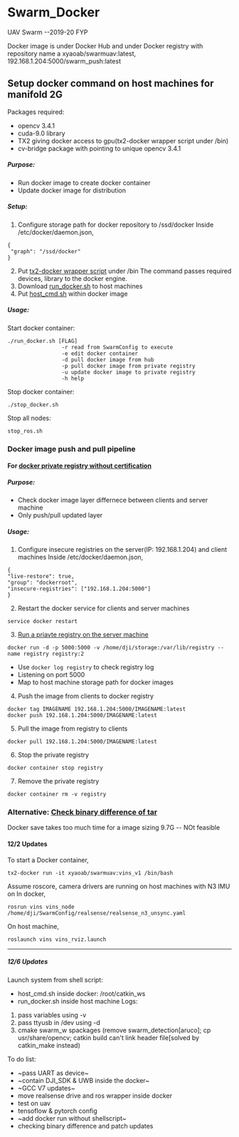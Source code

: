 # Swarm_Docker
UAV Swarm --2019-20 FYP

Docker image is under Docker Hub  and under Docker registry with repository name a xyaoab/swarmuav:latest, 192.168.1.204:5000/swarm_push:latest

## Setup docker command on host machines for manifold 2G
Packages required:
- opencv 3.4.1
- cuda-9.0 library
- TX2 giving docker access to gpu(tx2-docker wrapper script under /bin)
- cv-bridge package with pointing to unique opencv 3.4.1
##### Purpose: 
- Run docker image to create docker container 
- Update docker image for distribution 
##### Setup:
1. Configure storage path for docker repository to /ssd/docker
Inside /etc/docker/daemon.json,
```
{
 "graph": "/ssd/docker"
}
```
2. Put [tx2-docker wrapper script](https://github.com/xyaoab/Swarm_Docker/blob/master/tx2-docker) under /bin 
The command passes required devices, library to the docker engine. 
3. Download [run_docker.sh](https://github.com/xyaoab/Swarm_Docker/blob/master/run_docker.sh) to host machines
4. Put [host_cmd.sh](https://github.com/xyaoab/Swarm_Docker/blob/master/host_cmd.sh) within docker image 

##### Usage:
Start docker container:
``` 
./run_docker.sh [FLAG] 
            	 -r read from SwarmConfig to execute 
            	 -e edit docker container 
            	 -d pull docker image from hub 
            	 -p pull docker image from private registry 
            	 -u update docker image to private registry 
            	 -h help

```
Stop docker container:
```
./stop_docker.sh
```
Stop all nodes:
```
stop_ros.sh
```

### Docker image push and pull pipeline 
#### For [docker private registry without certification](https://docs.docker.com/registry/insecure/)
##### Purpose: 
- Check docker image layer differnece between clients and server machine
- Only push/pull updated layer 
##### Usage:
1. Configure insecure registries on the server(IP: 192.168.1.204) and client machines 
  Inside /etc/docker/daemon.json, 
  ```
  {
  "live-restore": true,
  "group": "dockerroot",
  "insecure-registries": ["192.168.1.204:5000"]
  }
  ```
2. Restart the docker service for clients and server machines 
```
service docker restart
```
3. [Run a priavte registry on the server machine](https://ithelp.ithome.com.tw/articles/10191213)
```
docker run -d -p 5000:5000 -v /home/dji/storage:/var/lib/registry --name registry registry:2
```
- Use ```docker log registry``` to check registry log 
- Listening on port 5000
- Map to host machine storage path for docker images
4. Push the image from clients to docker registry
```
docker tag IMAGENAME 192.168.1.204:5000/IMAGENAME:latest
docker push 192.168.1.204:5000/IMAGENAME:latest
```
5. Pull the image from registry to clients
```
docker pull 192.168.1.204:5000/IMAGENAME:latest
```
6. Stop the private registry
```
docker container stop registry
```
7. Remove the private registry 
```
docker container rm -v registry
```
### Alternative: [Check binary difference of tar](https://github.com/dvddarias/docker-sync)
Docker save takes too much time for a image sizing 9.7G -- NOt feasible


#### 12/2 Updates
To start a Docker container,
```
tx2-docker run -it xyaoab/swarmuav:vins_v1 /bin/bash
```
Assume roscore, camera drivers are running on host machines with N3 IMU on 
In docker,
```
rosrun vins vins_node /home/dji/SwarmConfig/realsense/realsense_n3_unsync.yaml 
```
On host machine, 
```
roslaunch vins vins_rviz.launch
```
---
##### 12/6 Updates
Launch system from shell script:

- host_cmd.sh inside docker: /root/catkin_ws
- run_docker.sh inside host machine
Logs: 
1. pass variables using -v 
2. pass ttyusb in /dev using -d
3. cmake swarm_w spackages  (remove swarm_detection[aruco]; cp usr/share/opencv; catkin build can't link header file[solved by catkin_make instead)


To do list: 
- ~pass UART as device~
- ~contain DJI_SDK & UWB inside the docker~
- ~GCC V7 updates~
- move realsense drive and ros wrapper inside docker 
- test on uav 
- tensoflow & pytorch config
- ~add docker run without shellscript~
- checking binary difference and patch updates
